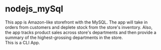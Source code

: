 # nodejs_mySql
This app is Amazon-like storefront with the MySQL. The app will take in orders from customers and deplete stock from the store's inventory. Also, the app tracks product sales across store's departments and then provide a summary of the highest-grossing departments in the store.<br />
This is a CLI App.
